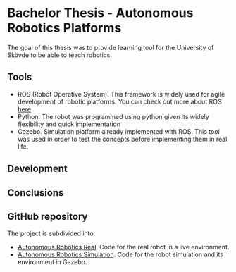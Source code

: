 # Bachelor Thesis - Autonomous Robotics Platforms
The goal of this thesis was to provide learning tool for the University of Skövde to be able to teach robotics.  

## Tools 
- ROS (Robot Operative System). This framework is widely used for agile development of robotic platforms. You can check out more about ROS [here](https://www.ros.org/)
- Python. The robot was programmed using python given its widely flexibility and quick implementation
- Gazebo. Simulation platform already implemented with ROS. This tool was used in order to test the concepts before implementing them in real life.

## Development

## Conclusions

## GitHub repository
The project is subdivided into:
- [Autonomous Robotics Real](www.github.com/nestoregon/). Code for the real robot in a live environment.
- [Autonomous Robotics Simulation](www.github.com/nestoregon/). Code for the robot simulation and its environment in Gazebo.
